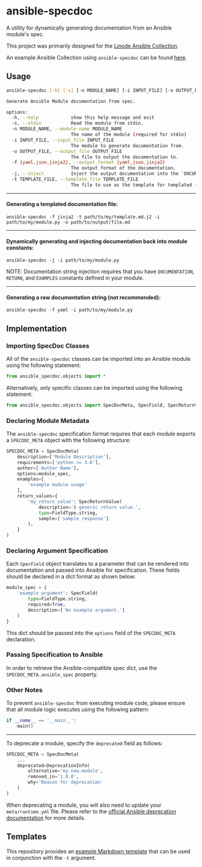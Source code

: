 # ansible-specdoc

A utility for dynamically generating documentation from an Ansible module's spec. 

This project was primarily designed for the [Linode Ansible Collection](https://github.com/linode/ansible_linode).

An example Ansible Collection using `ansible-specdoc` can be found [here](https://github.com/linode/ansible-specdoc-example).

## Usage

```sh
ansible-specdoc [-h] [-s] [-n MODULE_NAME] [-i INPUT_FILE] [-o OUTPUT_FILE] [-f {yaml,json,jinja2}] [-j] [-t TEMPLATE_FILE]

Generate Ansible Module documentation from spec.

options:
  -h, --help            show this help message and exit
  -s, --stdin           Read the module from stdin.
  -n MODULE_NAME, --module-name MODULE_NAME
                        The name of the module (required for stdin)
  -i INPUT_FILE, --input_file INPUT_FILE
                        The module to generate documentation from.
  -o OUTPUT_FILE, --output_file OUTPUT_FILE
                        The file to output the documentation to.
  -f {yaml,json,jinja2}, --output_format {yaml,json,jinja2}
                        The output format of the documentation.
  -j, --inject          Inject the output documentation into the `DOCUMENTATION`, `RETURN`, and `EXAMPLES` fields of input module.
  -t TEMPLATE_FILE, --template_file TEMPLATE_FILE
                        The file to use as the template for templated formats.
```

---

#### Generating a templated documentation file:

```shell
ansible-specdoc -f jinja2 -t path/to/my/template.md.j2 -i path/to/my/module.py -o path/to/output/file.md
```

---

#### Dynamically generating and injecting documentation back into module constants:

```shell
ansible-specdoc -j -i path/to/my/module.py
```

NOTE: Documentation string injection requires that you have `DOCUMENTATION`, `RETURN`, and `EXAMPLES` constants defined in your module.

---

#### Generating a raw documentation string (not recommended):

```shell
ansible-specdoc -f yaml -i path/to/my/module.py
```

## Implementation

### Importing SpecDoc Classes

All of the `ansible-specdoc` classes can be imported into an Ansible module using the following statement:

```python
from ansible_specdoc.objects import *
```

Alternatively, only specific classes can be imported using the following statement:

```python
from ansible_specdoc.objects import SpecDocMeta, SpecField, SpecReturnValue, FieldType, DeprecationInfo
```

### Declaring Module Metadata
The `ansible-specdoc` specification format requires that each module exports a `SPECDOC_META` object with the following structure:

```python
SPECDOC_META = SpecDocMeta(
    description=['Module Description'],
    requirements=['python >= 3.6'],
    author=['Author Name'],
    options=module_spec,
    examples=[
        'example module usage'
    ],
    return_values={
        'my_return_value': SpecReturnValue(
            description='A generic return value.',
            type=FieldType.string,
            sample=['sample response']
        ),
    }
)
```

### Declaring Argument Specification

Each `SpecField` object translates to a parameter that can be rendered into documentation and passed into Ansible for specification.
These fields should be declared in a dict format as shown below:

```python
module_spec = {
    'example_argument': SpecField(
        type=FieldType.string,
        required=True,
        description=['An example argument.']
    )
}
```

This dict should be passed into the `options` field of the `SPECDOC_META` declaration.

### Passing Specification to Ansible

In order to retrieve the Ansible-compatible spec dict, use the `SPECDOC_META.ansible_spec` property.

### Other Notes

To prevent `ansible-specdoc` from executing module code, please ensure that all module logic executes using the following pattern:

```python
if __name__ == '__main__':
    main()
```

---

To deprecate a module, specify the `deprecated` field as follows:

```python
SPECDOC_META = SpecDocMeta(
    ...
    deprecated=DeprecationInfo(
        alternative='my.new.module',
        removed_in='1.0.0',
        why='Reason for deprecation'
    )
)
```

When deprecating a module, you will also need to update your `meta/runtime.yml` file.
Please refer to the [official Ansible deprecation documentation](https://docs.ansible.com/ansible/latest/dev_guide/module_lifecycle.html#deprecating-modules-and-plugins-in-a-collection) for more details.

## Templates

This repository provides an [example Markdown template](./template/module.md.j2) that can be used in conjunction with the `-t` argument.
